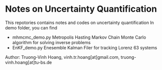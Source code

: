 # Notes on Uncertainty Quantification
This repotories contains notes and codes on uncertainty quantification
In demo folder, you can find
- mhmcmc_demo.py Metropolis Hasting Markov Chain Monte Carlo algorithm for solving inverse problems
- EnKF_demo.py Enesemble Kalman Filer for tracking Lorenz 63 systems


Author: Truong-Vinh Hoang,  vinh.tr.hoang[at]gmail.com, truong-vinh.hoang[at]tu-bs.de
